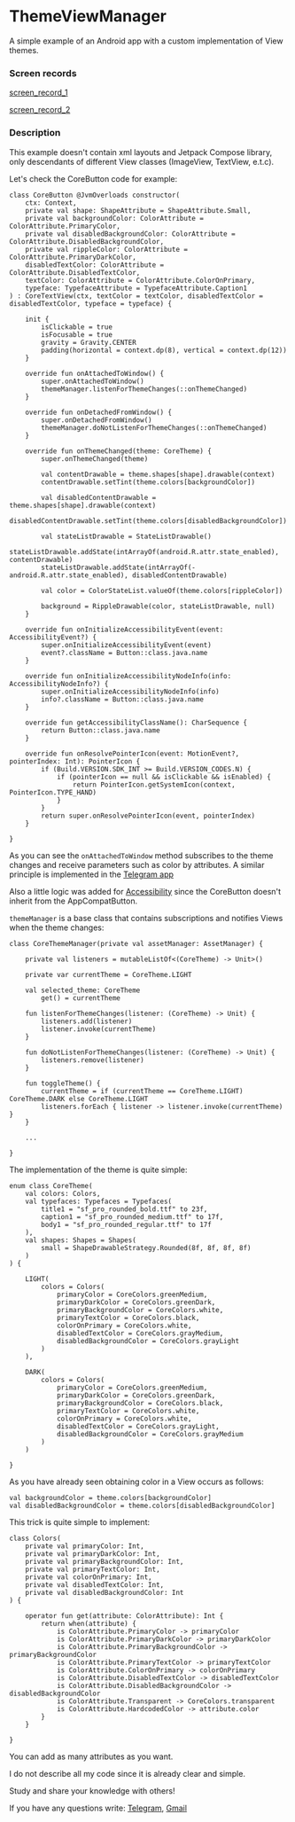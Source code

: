 # ThemeViewManager
A simple example of an Android app with a custom implementation of View themes.

### Screen records

[screen_record_1](https://github.com/evitwilly/ThemeViewManager/assets/40917658/2b9a65ee-76d0-4064-a7f2-c7c591870bc8)

[screen_record_2](https://github.com/evitwilly/ThemeViewManager/assets/40917658/874d3e10-3b2a-4c31-b7a0-97535d86c9f1)

### Description

This example doesn't contain xml layouts and Jetpack Compose library, only descendants of different View classes (ImageView, TextView, e.t.c).

Let's check the CoreButton code for example:

    class CoreButton @JvmOverloads constructor(
        ctx: Context,
        private val shape: ShapeAttribute = ShapeAttribute.Small,
        private val backgroundColor: ColorAttribute = ColorAttribute.PrimaryColor,
        private val disabledBackgroundColor: ColorAttribute = ColorAttribute.DisabledBackgroundColor,
        private val rippleColor: ColorAttribute = ColorAttribute.PrimaryDarkColor,
        disabledTextColor: ColorAttribute = ColorAttribute.DisabledTextColor,
        textColor: ColorAttribute = ColorAttribute.ColorOnPrimary,
        typeface: TypefaceAttribute = TypefaceAttribute.Caption1
    ) : CoreTextView(ctx, textColor = textColor, disabledTextColor = disabledTextColor, typeface = typeface) {
    
        init {
            isClickable = true
            isFocusable = true
            gravity = Gravity.CENTER
            padding(horizontal = context.dp(8), vertical = context.dp(12))
        }
    
        override fun onAttachedToWindow() {
            super.onAttachedToWindow()
            themeManager.listenForThemeChanges(::onThemeChanged)
        }
    
        override fun onDetachedFromWindow() {
            super.onDetachedFromWindow()
            themeManager.doNotListenForThemeChanges(::onThemeChanged)
        }
    
        override fun onThemeChanged(theme: CoreTheme) {
            super.onThemeChanged(theme)
    
            val contentDrawable = theme.shapes[shape].drawable(context)
            contentDrawable.setTint(theme.colors[backgroundColor])
    
            val disabledContentDrawable = theme.shapes[shape].drawable(context)
            disabledContentDrawable.setTint(theme.colors[disabledBackgroundColor])
    
            val stateListDrawable = StateListDrawable()
            stateListDrawable.addState(intArrayOf(android.R.attr.state_enabled), contentDrawable)
            stateListDrawable.addState(intArrayOf(-android.R.attr.state_enabled), disabledContentDrawable)
    
            val color = ColorStateList.valueOf(theme.colors[rippleColor])
    
            background = RippleDrawable(color, stateListDrawable, null)
        }
    
        override fun onInitializeAccessibilityEvent(event: AccessibilityEvent?) {
            super.onInitializeAccessibilityEvent(event)
            event?.className = Button::class.java.name
        }
    
        override fun onInitializeAccessibilityNodeInfo(info: AccessibilityNodeInfo?) {
            super.onInitializeAccessibilityNodeInfo(info)
            info?.className = Button::class.java.name
        }
    
        override fun getAccessibilityClassName(): CharSequence {
            return Button::class.java.name
        }
    
        override fun onResolvePointerIcon(event: MotionEvent?, pointerIndex: Int): PointerIcon {
            if (Build.VERSION.SDK_INT >= Build.VERSION_CODES.N) {
                if (pointerIcon == null && isClickable && isEnabled) {
                    return PointerIcon.getSystemIcon(context, PointerIcon.TYPE_HAND)
                }
            }
            return super.onResolvePointerIcon(event, pointerIndex)
        }
    
    }

As you can see the <code>onAttachedToWindow</code> method subscribes to the theme changes and receive parameters such as color by attributes. A similar principle is implemented in the [Telegram app](https://github.com/DrKLO/Telegram)

Also a little logic was added for [Accessibility](https://developer.android.com/guide/topics/ui/accessibility) since the CoreButton doesn't inherit from the AppCompatButton.

<code>themeManager</code> is a base class that contains subscriptions and notifies Views when the theme changes:

    class CoreThemeManager(private val assetManager: AssetManager) {
    
        private val listeners = mutableListOf<(CoreTheme) -> Unit>()
    
        private var currentTheme = CoreTheme.LIGHT
    
        val selected_theme: CoreTheme
            get() = currentTheme
    
        fun listenForThemeChanges(listener: (CoreTheme) -> Unit) {
            listeners.add(listener)
            listener.invoke(currentTheme)
        }
    
        fun doNotListenForThemeChanges(listener: (CoreTheme) -> Unit) {
            listeners.remove(listener)
        }
    
        fun toggleTheme() {
            currentTheme = if (currentTheme == CoreTheme.LIGHT) CoreTheme.DARK else CoreTheme.LIGHT
            listeners.forEach { listener -> listener.invoke(currentTheme) }
        }
    
        ...
    
    }

The implementation of the theme is quite simple:

    enum class CoreTheme(
        val colors: Colors,
        val typefaces: Typefaces = Typefaces(
            title1 = "sf_pro_rounded_bold.ttf" to 23f,
            caption1 = "sf_pro_rounded_medium.ttf" to 17f,
            body1 = "sf_pro_rounded_regular.ttf" to 17f
        ),
        val shapes: Shapes = Shapes(
            small = ShapeDrawableStrategy.Rounded(8f, 8f, 8f, 8f)
        )
    ) {
    
        LIGHT(
            colors = Colors(
                primaryColor = CoreColors.greenMedium,
                primaryDarkColor = CoreColors.greenDark,
                primaryBackgroundColor = CoreColors.white,
                primaryTextColor = CoreColors.black,
                colorOnPrimary = CoreColors.white,
                disabledTextColor = CoreColors.grayMedium,
                disabledBackgroundColor = CoreColors.grayLight
            )
        ),
    
        DARK(
            colors = Colors(
                primaryColor = CoreColors.greenMedium,
                primaryDarkColor = CoreColors.greenDark,
                primaryBackgroundColor = CoreColors.black,
                primaryTextColor = CoreColors.white,
                colorOnPrimary = CoreColors.white,
                disabledTextColor = CoreColors.grayLight,
                disabledBackgroundColor = CoreColors.grayMedium
            )
        )
    
    }

As you have already seen obtaining color in a View occurs as follows:

    val backgroundColor = theme.colors[backgroundColor]
    val disabledBackgroundColor = theme.colors[disabledBackgroundColor]

This trick is quite simple to implement:

    class Colors(
        private val primaryColor: Int,
        private val primaryDarkColor: Int,
        private val primaryBackgroundColor: Int,
        private val primaryTextColor: Int,
        private val colorOnPrimary: Int,
        private val disabledTextColor: Int,
        private val disabledBackgroundColor: Int
    ) {
    
        operator fun get(attribute: ColorAttribute): Int {
            return when(attribute) {
                is ColorAttribute.PrimaryColor -> primaryColor
                is ColorAttribute.PrimaryDarkColor -> primaryDarkColor
                is ColorAttribute.PrimaryBackgroundColor -> primaryBackgroundColor
                is ColorAttribute.PrimaryTextColor -> primaryTextColor
                is ColorAttribute.ColorOnPrimary -> colorOnPrimary
                is ColorAttribute.DisabledTextColor -> disabledTextColor
                is ColorAttribute.DisabledBackgroundColor -> disabledBackgroundColor
                is ColorAttribute.Transparent -> CoreColors.transparent
                is ColorAttribute.HardcodedColor -> attribute.color
            }
        }
    
    }

You can add as many attributes as you want.

I do not describe all my code since it is already clear and simple. 

Study and share your knowledge with others! 

If you have any questions write: [Telegram](https://t.me/rwcwuwr), [Gmail](mailto:dmitry.kind.2@gmail.com)



